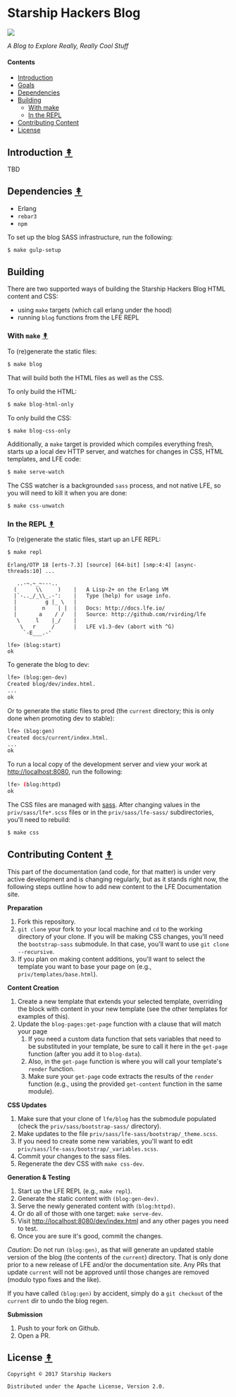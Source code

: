 # Starship Hackers Blog

[![][lfe-tiny]][lfe-large]

*A Blog to Explore Really, Really Cool Stuff*


#### Contents

* [Introduction](#introduction-)
* [Goals](#goals-)
* [Dependencies](#dependencies-)
* [Building](#building-)
   * [With make](#with-make-)
   * [In the REPL](#in-the-repl-)
* [Contributing Content](#contributing-content-)
* [License](#license-)


## Introduction [&#x219F;](#contents)

TBD


## Dependencies [&#x219F;](#contents)

* Erlang
* `rebar3`
* `npm`

To set up the blog SASS infrastructure, run the following:

```bash
$ make gulp-setup
```

## Building

There are two supported ways of building the Starship Hackers Blog HTML
content and CSS:

* using `make` targets (which call erlang under the hood)
* running `blog` functions from the LFE REPL


### With `make` [&#x219F;](#contents)

To (re)generate the static files:

```bash
$ make blog
```

That will build both the HTML files as well as the CSS.

To only build the HTML:

```bash
$ make blog-html-only
```

To only build the CSS:

```bash
$ make blog-css-only
```

Additionally, a `make` target is provided which compiles everything fresh,
starts up a local dev HTTP server, and watches for changes in CSS, HTML
templates, and LFE code:

```bash
$ make serve-watch
```

The CSS watcher is a backgrounded `sass` process, and not native LFE, so you
will need to kill it when you are done:

```bash
$ make css-unwatch
```


### In the REPL [&#x219F;](#contents)

To (re)generate the static files, start up an LFE REPL:

```bash
$ make repl
```
```
Erlang/OTP 18 [erts-7.3] [source] [64-bit] [smp:4:4] [async-threads:10] ...

   ..-~.~_~---..
  (      \\     )    |   A Lisp-2+ on the Erlang VM
  |`-.._/_\\_.-':    |   Type (help) for usage info.
  |         g |_ \   |
  |        n    | |  |   Docs: http://docs.lfe.io/
  |       a    / /   |   Source: http://github.com/rvirding/lfe
   \     l    |_/    |
    \   r     /      |   LFE v1.3-dev (abort with ^G)
     `-E___.-'

lfe> (blog:start)
ok
```

To generate the blog to dev:

```cl
lfe> (blog:gen-dev)
Created blog/dev/index.html.
...
ok
```

Or to generate the static files to prod (the `current` directory; this is
only done when promoting dev to stable):

```cl
lfe> (blog:gen)
Created docs/current/index.html.
...
ok
```

To run a local copy of the development server and view your work at
[http://localhost:8080](http://localhost:8080), run the following:

```bash
lfe> (blog:httpd)
ok
```

The CSS files are managed with [sass](http://sass-lang.com). After changing
values in the `priv/sass/lfe*.scss` files or in the
`priv/sass/lfe-sass/` subdirectories, you'll need to rebuild:

```bash
$ make css
```


## Contributing Content [&#x219F;](#contents)

This part of the documentation (and code, for that matter) is under very active
development and is changing regularly, but as it stands right now, the
following steps outline how to add new content to the LFE Documentation site.

**Preparation**

1. Fork this repository.
1. `git clone` your fork to your local machine and `cd` to the working
   directory of your clone. If you will be making CSS changes, you'll need the
   `bootstrap-sass` submodule. In that case, you'll want to use
   `git clone --recursive`.
1. If you plan on making content additions, you'll want to select the
   template you want to base your page on (e.g., `priv/templates/base.html`).

**Content Creation**

1. Create a new template that extends your selected template, overriding the
   block with content in your new template (see the other templates for
   examples of this).
1. Update the `blog-pages:get-page` function with a clause that will match your
   page
   1. If you need a custom data function that sets variables that need to be
      substituted in your template, be sure to call it here in the `get-page`
      function (after you add it to `blog-data`).
   1. Also, in the `get-page` function is where you will call your template's
      `render` function.
   1. Make sure your `get-page` code extracts the results of the `render`
      function (e.g., using the provided `get-content` function in the same
      module).

**CSS Updates**

1. Make sure that your clone of `lfe/blog` has the submodule populated (check
   the `priv/sass/bootstrap-sass/` directory).
1. Make updates to the file `priv/sass/lfe-sass/bootstrap/_theme.scss`.
1. If you need to create some new variables, you'll want to edit
   `priv/sass/lfe-sass/bootstrap/_variables.scss`.
1. Commit your changes to the sass files.
1. Regenerate the dev CSS with `make css-dev`.

**Generation & Testing**

1. Start up the LFE REPL (e.g., `make repl`).
1. Generate the static content with `(blog:gen-dev)`.
1. Serve the newly generated content with `(blog:httpd)`.
1. Or do all of those with one target: `make serve-dev`.
1. Visit
   [http://localhost:8080/dev/index.html](http://localhost:8080/dev/index.html)
   and any other pages you need to test.
1. Once you are sure it's good, commit the changes.

*Caution*: Do not run `(blog:gen)`, as that will generate an updated stable
version of the blog (the contents of the `current`) directory. That is only
done prior to a new release of LFE and/or the documentation site. Any PRs that
update `current` will not be approved until those changes are removed (modulo
typo fixes and the like).

If you have called `(blog:gen)` by accident, simply do a `git checkout` of the
`current` dir to undo the blog regen.

**Submission**

1. Push to your fork on Github.
1. Open a PR.


## License [&#x219F;](#contents)

```
Copyright © 2017 Starship Hackers

Distributed under the Apache License, Version 2.0.
```


[lfe-tiny]: priv/static/images/logos/lfe-tiny.png
[lfe-large]: priv/static/images/logos/lfe-large.png

